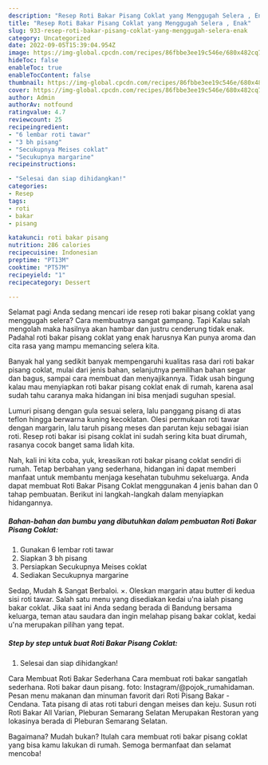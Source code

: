 ```yaml
---
description: "Resep Roti Bakar Pisang Coklat yang Menggugah Selera , Enak"
title: "Resep Roti Bakar Pisang Coklat yang Menggugah Selera , Enak"
slug: 933-resep-roti-bakar-pisang-coklat-yang-menggugah-selera-enak
category: Uncategorized
date: 2022-09-05T15:39:04.954Z
image: https://img-global.cpcdn.com/recipes/86fbbe3ee19c546e/680x482cq70/roti-bakar-pisang-coklat-foto-resep-utama.jpg
hideToc: false
enableToc: true
enableTocContent: false
thumbnail: https://img-global.cpcdn.com/recipes/86fbbe3ee19c546e/680x482cq70/roti-bakar-pisang-coklat-foto-resep-utama.jpg
cover: https://img-global.cpcdn.com/recipes/86fbbe3ee19c546e/680x482cq70/roti-bakar-pisang-coklat-foto-resep-utama.jpg
author: Admin
authorAv: notfound
ratingvalue: 4.7
reviewcount: 25
recipeingredient:
- "6 lembar roti tawar"
- "3 bh pisang"
- "Secukupnya Meises coklat"
- "Secukupnya margarine"
recipeinstructions:

- "Selesai dan siap dihidangkan!"
categories:
- Resep
tags:
- roti
- bakar
- pisang

katakunci: roti bakar pisang 
nutrition: 286 calories
recipecuisine: Indonesian
preptime: "PT13M"
cooktime: "PT57M"
recipeyield: "1"
recipecategory: Dessert

---
```



Selamat pagi Anda sedang mencari ide resep roti bakar pisang coklat yang menggugah selera? Cara membuatnya sangat gampang. Tapi Kalau salah mengolah maka hasilnya akan hambar dan justru cenderung tidak enak. Padahal roti bakar pisang coklat yang enak harusnya Kan punya aroma dan cita rasa yang mampu memancing selera kita.


Banyak hal yang sedikit banyak mempengaruhi kualitas rasa dari roti bakar pisang coklat, mulai dari jenis bahan, selanjutnya pemilihan bahan segar dan bagus, sampai cara membuat dan menyajikannya. Tidak usah bingung kalau mau menyiapkan roti bakar pisang coklat enak di rumah, karena asal sudah tahu caranya maka hidangan ini bisa menjadi suguhan spesial.

Lumuri pisang dengan gula sesuai selera, lalu panggang pisang di atas teflon hingga berwarna kuning kecoklatan. Olesi permukaan roti tawar dengan margarin, lalu taruh pisang meses dan parutan keju sebagai isian roti. Resep roti bakar isi pisang coklat ini sudah sering kita buat dirumah, rasanya cocok banget sama lidah kita.


Nah, kali ini kita coba, yuk, kreasikan roti bakar pisang coklat sendiri di rumah. Tetap berbahan yang sederhana, hidangan ini dapat memberi manfaat untuk membantu menjaga kesehatan tubuhmu sekeluarga. Anda dapat membuat Roti Bakar Pisang Coklat menggunakan 4 jenis bahan dan 0 tahap pembuatan. Berikut ini langkah-langkah dalam menyiapkan hidangannya.

<!--inarticleads1-->

##### Bahan-bahan dan bumbu yang dibutuhkan dalam pembuatan Roti Bakar Pisang Coklat:

1. Gunakan 6 lembar roti tawar
1. Siapkan 3 bh pisang
1. Persiapkan Secukupnya Meises coklat
1. Sediakan Secukupnya margarine


Sedap, Mudah &amp; Sangat Berbaloi. ×. Oleskan margarin atau butter di kedua sisi roti tawar. Salah satu menu yang disediakan kedai u&#39;na ialah pisang bakar coklat. Jika saat ini Anda sedang berada di Bandung bersama keluarga, teman atau saudara dan ingin melahap pisang bakar coklat, kedai u&#39;na merupakan pilihan yang tepat. 

<!--inarticleads2-->

##### Step by step untuk buat Roti Bakar Pisang Coklat:


1. Selesai dan siap dihidangkan!

Cara Membuat Roti Bakar Sederhana Cara membuat roti bakar sangatlah sederhana. Roti bakar daun pisang. foto: Instagram/@pojok_rumahidaman. Pesan menu makanan dan minuman favorit dari Roti Pisang Bakar - Cendana. Tata pisang di atas roti taburi dengan meises dan keju. Susun roti Roti Bakar All Varian, Pleburan Semarang Selatan Merupakan Restoran yang lokasinya berada di Pleburan Semarang Selatan. 

Bagaimana? Mudah bukan? Itulah cara membuat roti bakar pisang coklat yang bisa kamu lakukan di rumah. Semoga bermanfaat dan selamat mencoba!

